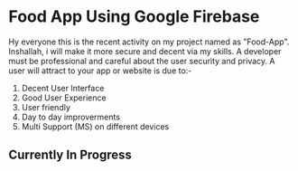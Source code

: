# Food App Using Google Firebase

Hy everyone this is the recent activity on my project named as "Food-App".
Inshallah, i will make it more secure and decent via my skills. A developer
must be professional and careful about the user security and privacy. A user
will attract to your app or website is due to:-

1) Decent User Interface
2) Good User Experience
3) User friendly
4) Day to day improverments
6) Multi Support (MS) on different devices

## Currently In Progress
